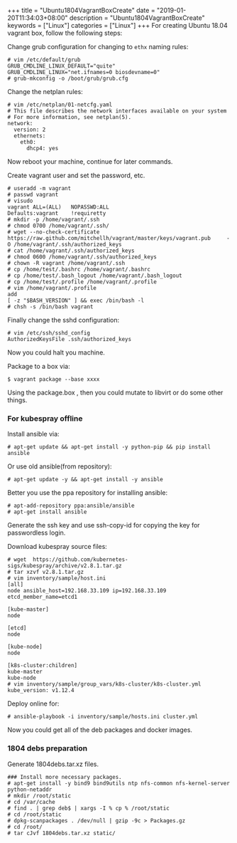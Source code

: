 +++
title = "Ubuntu1804VagrantBoxCreate"
date = "2019-01-20T11:34:03+08:00"
description = "Ubuntu1804VagrantBoxCreate"
keywords = ["Linux"]
categories = ["Linux"]
+++
For creating Ubuntu 18.04 vagrant box, follow the following steps:    

Change grub configuration for changing to `ethx` naming rules:    

```
# vim /etc/default/grub
GRUB_CMDLINE_LINUX_DEFAULT="quite"
GRUB_CMDLINE_LINUX="net.ifnames=0 biosdevname=0"
# grub-mkconfig -o /boot/grub/grub.cfg
```
Change the netplan rules:    

```
# vim /etc/netplan/01-netcfg.yaml 
# This file describes the network interfaces available on your system
# For more information, see netplan(5).
network:
  version: 2
  ethernets:
    eth0:
      dhcp4: yes
```
Now reboot your machine, continue for later commands.   

Create vagrant user and set the password, etc.   

```
# useradd -m vagrant
# passwd vagrant
# visudo
vagrant ALL=(ALL)	NOPASSWD:ALL
Defaults:vagrant	!requiretty
# mkdir -p /home/vagrant/.ssh
# chmod 0700 /home/vagrant/.ssh/
# wget --no-check-certificate     https://raw.github.com/mitchellh/vagrant/master/keys/vagrant.pub     -O /home/vagrant/.ssh/authorized_keys
# cat /home/vagrant/.ssh/authorized_keys 
# chmod 0600 /home/vagrant/.ssh/authorized_keys
# chown -R vagrant /home/vagrant/.ssh
# cp /home/test/.bashrc /home/vagrant/.bashrc 
# cp /home/test/.bash_logout /home/vagrant/.bash_logout
# cp /home/test/.profile /home/vagrant/.profile
# vim /home/vagrant/.profile 
add
[ -z "$BASH_VERSION" ] && exec /bin/bash -l
# chsh -s /bin/bash vagrant
```

Finally change the sshd configuration:    

```
# vim /etc/ssh/sshd_config 
AuthorizedKeysFile .ssh/authorized_keys
```

Now you could halt you machine.   

Package to a box via:     

```
$ vagrant package --base xxxx
```
Using the package.box , then you could mutate to libvirt or do some other
things.     

### For kubespray offline
Install ansible via:    

```
# apt-get update && apt-get install -y python-pip && pip install ansible
``` 
Or use old ansible(from repository):    

```
# apt-get update -y && apt-get install -y ansible
```

Better you use the ppa repository for installing ansible:    

```
# apt-add-repository ppa:ansible/ansible
# apt-get install ansible
```

Generate the ssh key and use ssh-copy-id for copying the key for passwordless
login.    


Download kubespray source files:     

```
# wget  https://github.com/kubernetes-sigs/kubespray/archive/v2.8.1.tar.gz
# tar xzvf v2.8.1.tar.gz
# vim inventory/sample/host.ini
[all]
node ansible_host=192.168.33.109 ip=192.168.33.109 etcd_member_name=etcd1

[kube-master]
node

[etcd]
node

[kube-node]
node

[k8s-cluster:children]
kube-master
kube-node
# vim inventory/sample/group_vars/k8s-cluster/k8s-cluster.yml
kube_version: v1.12.4
```
Deploy online for:    

```
# ansible-playbook -i inventory/sample/hosts.ini cluster.yml
```
Now you could get all of the deb packages and docker images. 

### 1804 debs preparation
Generate 1804debs.tar.xz files.   

```
### Install more necessary packages. 
# apt-get install -y bind9 bind9utils ntp nfs-common nfs-kernel-server python-netaddr
# mkdir /root/static
# cd /var/cache
# find . | grep deb$ | xargs -I % cp % /root/static
# cd /root/static
# dpkg-scanpackages . /dev/null | gzip -9c > Packages.gz
# cd /root/
# tar cJvf 1804debs.tar.xz static/
```
